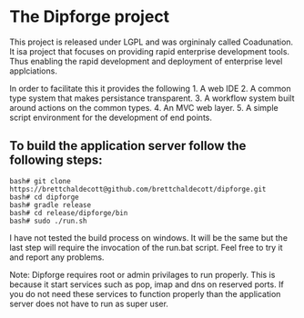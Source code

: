 The Dipforge project
====================

This project is released under LGPL and was orgininaly called Coadunation. It isa project that focuses on providing rapid enterprise development tools. Thus enabling the rapid development and deployment of enterprise level applciations.

In order to facilitate this it provides the following
    1. A web IDE
    2. A common type system that makes persistance transparent.
    3. A workflow system built around actions on the common types.
    4. An MVC web layer.
    5. A simple script environment for the development of end points.


To build the application server follow the following steps:
----------------------------------------------------------

    bash# git clone https://brettchaldecott@github.com/brettchaldecott/dipforge.git  
    bash# cd dipforge  
    bash# gradle release  
    bash# cd release/dipforge/bin  
    bash# sudo ./run.sh  

I have not tested the build process on windows. It will be the same but the
last step will require the invocation of the run.bat script. Feel free to try
it and report any problems.

Note: Dipforge requires root or admin privilages to run properly. This is 
because it start services such as pop, imap and dns on reserved ports. If you
do not need these services to function properly than the application server
does not have to run as super user.
